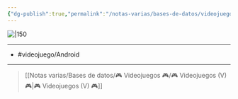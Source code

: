 ```yaml
---
{"dg-publish":true,"permalink":"/notas-varias/bases-de-datos/videojuegos/v-big-hunter/"}
---
```



![|150](https://images.igdb.com/igdb/image/upload/t_cover_big/co254k.jpg)

---

- #videojuego/Android 

---

> [[Notas varias/Bases de datos/🎮 Videojuegos 🎮/🎮 Videojuegos (V) 🎮\|🎮 Videojuegos (V) 🎮]]